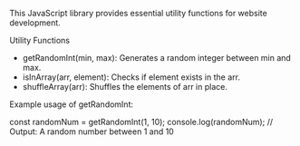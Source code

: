 This JavaScript library provides essential utility functions for website development.

Utility Functions

- getRandomInt(min, max): Generates a random integer between min and max.
- isInArray(arr, element): Checks if element exists in the arr.
- shuffleArray(arr): Shuffles the elements of arr in place.

Example usage of getRandomInt:

const randomNum = getRandomInt(1, 10);
console.log(randomNum); // Output: A random number between 1 and 10